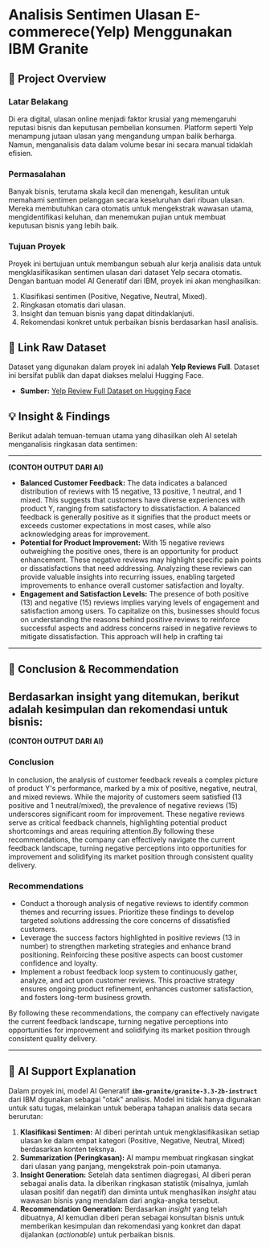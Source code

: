 # Analisis Sentimen Ulasan E-commerece(Yelp) Menggunakan IBM Granite

## 📜 Project Overview

### Latar Belakang
Di era digital, ulasan online menjadi faktor krusial yang memengaruhi reputasi bisnis dan keputusan pembelian konsumen. Platform seperti Yelp menampung jutaan ulasan yang mengandung umpan balik berharga. Namun, menganalisis data dalam volume besar ini secara manual tidaklah efisien.

### Permasalahan
Banyak bisnis, terutama skala kecil dan menengah, kesulitan untuk memahami sentimen pelanggan secara keseluruhan dari ribuan ulasan. Mereka membutuhkan cara otomatis untuk mengekstrak wawasan utama, mengidentifikasi keluhan, dan menemukan pujian untuk membuat keputusan bisnis yang lebih baik.

### Tujuan Proyek
Proyek ini bertujuan untuk membangun sebuah alur kerja analisis data untuk mengklasifikasikan sentimen ulasan dari dataset Yelp secara otomatis. Dengan bantuan model AI Generatif dari IBM, proyek ini akan menghasilkan:
1.  Klasifikasi sentimen (Positive, Negative, Neutral, Mixed).
2.  Ringkasan otomatis dari ulasan.
3.  Insight dan temuan bisnis yang dapat ditindaklanjuti.
4.  Rekomendasi konkret untuk perbaikan bisnis berdasarkan hasil analisis.

## 💾 Link Raw Dataset

Dataset yang digunakan dalam proyek ini adalah **Yelp Reviews Full**. Dataset ini bersifat publik dan dapat diakses melalui Hugging Face.

* **Sumber:** [Yelp Review Full Dataset on Hugging Face](https://huggingface.co/datasets/Yelp/yelp_review_full)

## 💡 Insight & Findings
Berikut adalah temuan-temuan utama yang dihasilkan oleh AI setelah menganalisis ringkasan data sentimen:

---
**(CONTOH OUTPUT DARI AI)**

* **Balanced Customer Feedback:** The data indicates a balanced distribution of reviews with 15 negative, 13 positive, 1 neutral, and 1 mixed. This suggests that customers have diverse experiences with product Y, ranging from satisfactory to dissatisfaction. A balanced feedback is generally positive as it signifies that the product meets or exceeds customer expectations in most cases, while also acknowledging areas for improvement.
* **Potential for Product Improvement:** With 15 negative reviews outweighing the positive ones, there is an opportunity for product enhancement. These negative reviews may highlight specific pain points or dissatisfactions that need addressing. Analyzing these reviews can provide valuable insights into recurring issues, enabling targeted improvements to enhance overall customer satisfaction and loyalty.
* **Engagement and Satisfaction Levels:** The presence of both positive (13) and negative (15) reviews implies varying levels of engagement and satisfaction among users. To capitalize on this, businesses should focus on understanding the reasons behind positive reviews to reinforce successful aspects and address concerns raised in negative reviews to mitigate dissatisfaction. This approach will help in crafting tai

---

## 🚀 Conclusion & Recommendation
Berdasarkan insight yang ditemukan, berikut adalah kesimpulan dan rekomendasi untuk bisnis:
---
**(CONTOH OUTPUT DARI AI)**

### Conclusion
In conclusion, the analysis of customer feedback reveals a complex picture of product Y's performance, marked by a mix of positive, negative, neutral, and mixed reviews. While the majority of customers seem satisfied (13 positive and 1 neutral/mixed), the prevalence of negative reviews (15) underscores significant room for improvement. These negative reviews serve as critical feedback channels, highlighting potential product shortcomings and areas requiring attention.By following these recommendations, the company can effectively navigate the current feedback landscape, turning negative perceptions into opportunities for improvement and solidifying its market position through consistent quality delivery.

### Recommendations
* Conduct a thorough analysis of negative reviews to identify common themes and recurring issues. Prioritize these findings to develop targeted solutions addressing the core concerns of dissatisfied customers.
* Leverage the success factors highlighted in positive reviews (13 in number) to strengthen marketing strategies and enhance brand positioning. Reinforcing these positive aspects can boost customer confidence and loyalty.
* Implement a robust feedback loop system to continuously gather, analyze, and act upon customer reviews. This proactive strategy ensures ongoing product refinement, enhances customer satisfaction, and fosters long-term business growth.

By following these recommendations, the company can effectively navigate the current feedback landscape, turning negative perceptions into opportunities for improvement and solidifying its market position through consistent quality delivery.

---

## 🤖 AI Support Explanation

Dalam proyek ini, model AI Generatif **`ibm-granite/granite-3.3-2b-instruct`** dari IBM digunakan sebagai "otak" analisis. Model ini tidak hanya digunakan untuk satu tugas, melainkan untuk beberapa tahapan analisis data secara berurutan:

1.  **Klasifikasi Sentimen:** AI diberi perintah untuk mengklasifikasikan setiap ulasan ke dalam empat kategori (Positive, Negative, Neutral, Mixed) berdasarkan konten teksnya.
2.  **Summarization (Peringkasan):** AI mampu membuat ringkasan singkat dari ulasan yang panjang, mengekstrak poin-poin utamanya.
3.  **Insight Generation:** Setelah data sentimen diagregasi, AI diberi peran sebagai analis data. Ia diberikan ringkasan statistik (misalnya, jumlah ulasan positif dan negatif) dan diminta untuk menghasilkan *insight* atau wawasan bisnis yang mendalam dari angka-angka tersebut.
4.  **Recommendation Generation:** Berdasarkan *insight* yang telah dibuatnya, AI kemudian diberi peran sebagai konsultan bisnis untuk memberikan kesimpulan dan rekomendasi yang konkret dan dapat dijalankan (*actionable*) untuk perbaikan bisnis.
